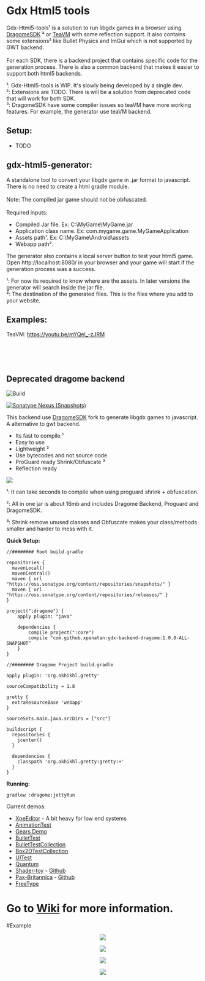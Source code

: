 # Gdx Html5 tools

Gdx-Html5-tools¹ is a solution to run libgdx games in a browser using [DragomeSDK](https://github.com/dragome/dragome-sdk) ³ or [TeaVM](https://github.com/konsoletyper/teavm) with some reflection support. It also contains some extensions² like Bullet Physics and ImGui which is not supported by GWT backend.
<br><br>
For each SDK, there is a backend project that contains specific code for the generation process. There is also a common backend that makes it easier to support both html5 backends.

¹: Gdx-Html5-tools is WIP. It's slowly being developed by a single dev.
<br>
²: Extensions are TODO.  There is will be a solution from deprecated code that will work for both SDK.
<br>
³: DragomeSDK have some compiler issues so teaVM have more working features. For example, the generator use teaVM backend.

## Setup:
- TODO

## gdx-html5-generator:
A standalone tool to convert your libgdx game in .jar format to javascript. There is no need to create a html gradle module.
<br>
<br>
Note: The compiled jar game should not be obfuscated.
<br>
<br>
Required inputs:
* Compiled Jar file. Ex: C:\MyGame\MyGame.jar
* Application class name. Ex: com.mygame.game.MyGameApplication
* Assets path¹. Ex: C:\MyGame\Android\assets 
* Webapp path².

The generator also contains a local server button to test your html5 game.
<br>
Open http://localhost:8080/ in your browser and your game will start if the generation process was a success.


¹: For now its required to know where are the assets. In later versions the generator will search inside the jar file.
<br>
²: The destination of the generated files. This is the files where you add to your website.

## Examples:
TeaVM: https://youtu.be/mYQel_-zJRM


<br><br><br>
## Deprecated dragome backend

![Build](https://github.com/xpenatan/gdx-web-tools/workflows/Build/badge.svg)

[![Sonatype Nexus (Snapshots)](https://img.shields.io/nexus/s/com.github.xpenatan.gdx-web-tools/dragome-backend?label=dragome-backend&server=https%3A%2F%2Foss.sonatype.org)](https://oss.sonatype.org/#nexus-search;gav~com.github.xpenatan.gdx-web-tools~dragome-backend~~~~kw,versionexpand)


This backend use [DragomeSDK](https://github.com/xpenatan/dragome-sdk) fork to generate libgdx games to javascript. A alternative to gwt backend.

* Its fast to compile ¹
* Easy to use
* Lightweight ²
* Use bytecodes and not source code
* ProGuard ready Shrink/Obfuscate ³
* Reflection ready

<p align="left"><img src="http://i.imgur.com/Gz5CgvK.png"/></p>

¹: It can take seconds to compile when using proguard shrink + obfuscation.

²: All in one jar is about 16mb and includes Dragome Backend, Proguard and DragomeSDK.

³: Shrink remove unused classes and Obfuscate makes your class/methods smaller and harder to mess with it.


**Quick Setup:**

```Gradle
//######## Root build.gradle

repositories {
  mavenLocal()
  mavenCentral()
  maven { url "https://oss.sonatype.org/content/repositories/snapshots/" }
  maven { url "https://oss.sonatype.org/content/repositories/releases/" }
}

project(":dragome") {
    apply plugin: "java"

    dependencies {
        compile project(":core")
        compile "com.github.xpenatan:gdx-backend-dragome:1.0.0-ALL-SNAPSHOT"
    }
}

//######## Dragome Project build.gradle

apply plugin: 'org.akhikhl.gretty'

sourceCompatibility = 1.8

gretty {
  extraResourceBase 'webapp'
}

sourceSets.main.java.srcDirs = ["src"]

buildscript {
  repositories {
    jcenter()
  }

  dependencies {
    classpath 'org.akhikhl.gretty:gretty:+'
  }
}
```
**Running:**
```
gradlew :dragome:jettyRun
```

Current demos:
* [XpeEditor](https://xpenatan.github.io/XpeEngine/XpeEditor/index.html?XpeEditore) - A bit heavy for low end systems
* [AnimationTest](http://xpenatan.github.io/gdx-dragome-backend/index.html?AnimationTest) 
* [Gears Demo](http://xpenatan.github.io/gdx-dragome-backend/index.html?Gears)
* [BulletTest](http://xpenatan.github.io/gdx-dragome-backend/index.html?BulletTest)
* [BulletTestCollection](http://xpenatan.github.io/gdx-dragome-backend/index.html?BulletCollection)
* [Box2DTestCollection](http://xpenatan.github.io/gdx-dragome-backend/index.html?Box2DCollection)
* [UITest](http://xpenatan.github.io/gdx-dragome-backend/index.html?UITest)
* [Quantum](https://xpenatan.github.io/gdx-quantum/)
* [Shader-toy](https://xpenatan.github.io/gdx-shadertoy/) - [Github](https://github.com/xpenatan/gdx-shadertoy)
* [Pax-Britannica](https://xpenatan.github.io/libgdx-demo-pax-britannica/) - [Github](https://github.com/xpenatan/libgdx-demo-pax-britannica)
* [FreeType](http://xpenatan.github.io/gdx-dragome-backend/index.html?FreeType)


# Go to [Wiki](https://github.com/xpenatan/gdx-dragome-backend/wiki) for more information.

#Example
<p align="center"><img src="http://i.imgur.com/v8I8lQy.gif"/></p>

<p align="center"><img src="http://i.imgur.com/fznvMb7.gif"/></p>

<p align="center"><img src="http://i.imgur.com/r3c3lhX.gif"/></p>

<p align="center"><img src="http://i.imgur.com/rDMH2Fw.gif"/></p>

